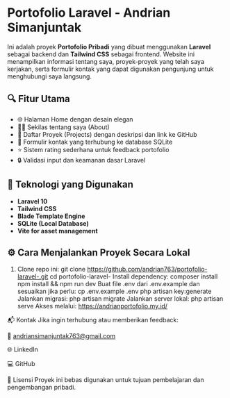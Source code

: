 # Portofolio Laravel - Andrian Simanjuntak

Ini adalah proyek **Portofolio Pribadi** yang dibuat menggunakan **Laravel** sebagai backend dan **Tailwind CSS** sebagai frontend. Website ini menampilkan informasi tentang saya, proyek-proyek yang telah saya kerjakan, serta formulir kontak yang dapat digunakan pengunjung untuk menghubungi saya langsung.

## 🔍 Fitur Utama

- 🌐 Halaman Home dengan desain elegan
- 👨‍🎓 Sekilas tentang saya (About)
- 🧠 Daftar Proyek (Projects) dengan deskripsi dan link ke GitHub
- 📩 Formulir kontak yang terhubung ke database SQLite
- ⭐ Sistem rating sederhana untuk feedback portofolio
- 🔒 Validasi input dan keamanan dasar Laravel


## 🚀 Teknologi yang Digunakan

- **Laravel 10**
- **Tailwind CSS**
- **Blade Template Engine**
- **SQLite (Local Database)**
- **Vite for asset management**

## ⚙️ Cara Menjalankan Proyek Secara Lokal

1. Clone repo ini:
   git clone https://github.com/andrian763/portofolio-laravel-.git
   cd portofolio-laravel-
Install dependency:
composer install
npm install && npm run dev
Buat file .env dari .env.example dan sesuaikan jika perlu:
cp .env.example .env
php artisan key:generate
Jalankan migrasi:
php artisan migrate
Jalankan server lokal:
php artisan serve
Akses melalui: https://andrianportofolio.my.id/

📬 Kontak
Jika ingin terhubung atau memberikan feedback:

📧 andriansimanjuntak763@gmail.com

🌐 LinkedIn

💻 GitHub

📄 Lisensi
Proyek ini bebas digunakan untuk tujuan pembelajaran dan pengembangan pribadi.

